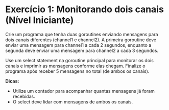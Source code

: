 # Exercício 1: Monitorando dois canais (Nível Iniciante)

Crie um programa que tenha duas goroutines enviando mensagens para dois canais diferentes (channel1 e channel2). A primeira goroutine deve enviar uma mensagem para channel1 a cada 2 segundos, enquanto a segunda deve enviar uma mensagem para channel2 a cada 3 segundos.

Use um select statement na goroutine principal para monitorar os dois canais e imprimir as mensagens conforme elas chegam. Finalize o programa após receber 5 mensagens no total (de ambos os canais).

**Dicas:**

* Utilize um contador para acompanhar quantas mensagens já foram recebidas.
* O select deve lidar com mensagens de ambos os canais.
